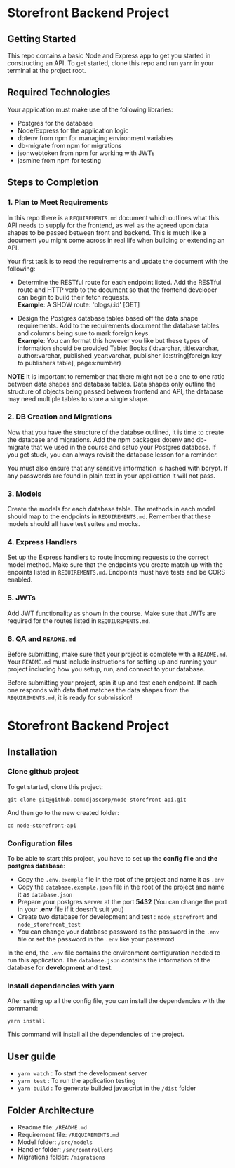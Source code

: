# Storefront Backend Project

## Getting Started

This repo contains a basic Node and Express app to get you started in constructing an API. To get started, clone this repo and run `yarn` in your terminal at the project root.

## Required Technologies
Your application must make use of the following libraries:
- Postgres for the database
- Node/Express for the application logic
- dotenv from npm for managing environment variables
- db-migrate from npm for migrations
- jsonwebtoken from npm for working with JWTs
- jasmine from npm for testing

## Steps to Completion

### 1. Plan to Meet Requirements

In this repo there is a `REQUIREMENTS.md` document which outlines what this API needs to supply for the frontend, as well as the agreed upon data shapes to be passed between front and backend. This is much like a document you might come across in real life when building or extending an API. 

Your first task is to read the requirements and update the document with the following:
- Determine the RESTful route for each endpoint listed. Add the RESTful route and HTTP verb to the document so that the frontend developer can begin to build their fetch requests.    
**Example**: A SHOW route: 'blogs/:id' [GET] 

- Design the Postgres database tables based off the data shape requirements. Add to the requirements document the database tables and columns being sure to mark foreign keys.   
**Example**: You can format this however you like but these types of information should be provided
Table: Books (id:varchar, title:varchar, author:varchar, published_year:varchar, publisher_id:string[foreign key to publishers table], pages:number)

**NOTE** It is important to remember that there might not be a one to one ratio between data shapes and database tables. Data shapes only outline the structure of objects being passed between frontend and API, the database may need multiple tables to store a single shape. 

### 2.  DB Creation and Migrations

Now that you have the structure of the databse outlined, it is time to create the database and migrations. Add the npm packages dotenv and db-migrate that we used in the course and setup your Postgres database. If you get stuck, you can always revisit the database lesson for a reminder. 

You must also ensure that any sensitive information is hashed with bcrypt. If any passwords are found in plain text in your application it will not pass.

### 3. Models

Create the models for each database table. The methods in each model should map to the endpoints in `REQUIREMENTS.md`. Remember that these models should all have test suites and mocks.

### 4. Express Handlers

Set up the Express handlers to route incoming requests to the correct model method. Make sure that the endpoints you create match up with the enpoints listed in `REQUIREMENTS.md`. Endpoints must have tests and be CORS enabled. 

### 5. JWTs

Add JWT functionality as shown in the course. Make sure that JWTs are required for the routes listed in `REQUIUREMENTS.md`.

### 6. QA and `README.md`

Before submitting, make sure that your project is complete with a `README.md`. Your `README.md` must include instructions for setting up and running your project including how you setup, run, and connect to your database. 

Before submitting your project, spin it up and test each endpoint. If each one responds with data that matches the data shapes from the `REQUIREMENTS.md`, it is ready for submission!


# Storefront Backend Project

## Installation

### Clone github project

To get started, clone this project:

```git clone git@github.com:djascorp/node-storefront-api.git```

And then go to the new created folder:

```cd node-storefront-api```

### Configuration files
To be able to start this project, you have to set up the **config file** and **the postgres database**:
- Copy the ``.env.exemple`` file in the root of the project and name it as ``.env``
- Copy the ``database.exemple.json`` file in the root of the project and name it as ``database.json``
- Prepare your postgres server at the port **5432** (You can change the port in your **.env** file if it doesn't suit you)
- Create two database for development and test : ``node_storefront`` and ``node_storefront_test``
- You can change your database password as the password in the ``.env`` file or set the password in the ``.env`` like your password

In the end, the ``.env`` file contains the environment configuration needed to run this application. 
The ``database.json`` contains the information of the database for **development** and **test**. 

### Install dependencies with yarn

After setting up all the config file, you can install the dependencies with the command:

```yarn install```

This command will install all the dependencies of the project.

## User guide

- ``yarn watch`` : To start the development server
- ``yarn test`` : To run the application testing
- ``yarn build`` : To generate builded javascript in the ``/dist`` folder  

## Folder Architecture

- Readme file: ``/README.md``
- Requirement file: ``/REQUIREMENTS.md``
- Model folder: ``/src/models``
- Handler folder: ``/src/controllers``
- Migrations folder: ``/migrations``



